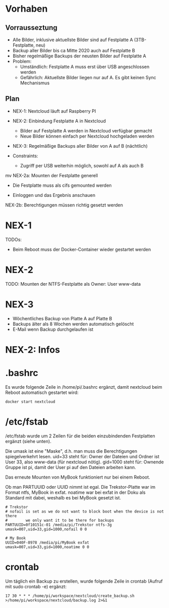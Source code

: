 # Vorhaben 

## Vorrausseztung

* Alle Bilder, inklusive aktuellste Bilder sind auf Festplatte A (3TB-Festplatte, neu)
* Backup aller Bilder bis ca Mitte 2020 auch auf Festplatte B
* Bisher regelmäßige Backups der neusten Bilder auf Festplatte A
* Problem: 
  * Umständlich: Festplatte A muss erst über USB angeschlossen werden
  * Gefährlich: Aktuellste Bilder liegen nur auf A. Es gibt keinen Sync Mechanismus
  
## Plan

* NEX-1: Nextcloud läuft auf Raspberry PI
* NEX-2: Einbindung Festplatte A in Nextcloud 
  * Bilder auf Festplatte A werden in Nextcloud verfügbar gemacht
  * Neue Bilder können einfach per Nextcloud hochgeladen werden
* NEX-3: Regelmäßige Backups aller Bilder von A auf B (nächtlich)

* Constraints: 
  * Zugriff per USB weiterhin möglich, sowohl auf A als auch B
  
mv 
NEX-2a: Mounten der Festplatte generell

* Die Festplatte muss als cifs gemounted werden 


* Einloggen und das Ergebnis anschauen

NEX-2b: Berechtigungen müssen richtig gesetzt werden

# NEX-1
TODOs: 
* Beim Reboot muss der Docker-Container wieder gestartet werden

# NEX-2 

TODO: Mounten der NTFS-Festplatte als Owner: User www-data

# NEX-3

* Wöchentliches Backup von Platte A auf Platte B 
* Backups älter als 8 Wochen werden automatisch gelöscht
* E-Mail wenn Backup durchgelaufen ist

# NEX-2: Infos

# .bashrc

Es wurde folgende Zeile in /home/pi/.bashrc ergänzt, damit nextcloud beim Reboot automatisch gestartet wird: 

```
docker start nextcloud
```

# /etc/fstab

/etc/fstab wurde um 2 Zeilen für die beiden einzubindenden Festplatten ergänzt (siehe unten).

Die umask ist eine "Maske", d.h. man muss die Berechtigungen spiegelverkehrt lesen. 
uid=33 steht für: Owner der Dateien und Ordner ist User 33, also www-data (für nextcloud nötig). 
gid=1000 steht für: Ownende Gruppe ist pi, damit der User pi auf den Dateien arbeiten kann. 

Das erneute Mounten von MyBook funktioniert nur bei einem Reboot. 

Ob man PARTUUID oder UUID nimmt ist egal. Die Trekstor-Platte war im Format ntfs, MyBook in exfat. 
noatime war bei exfat in der Doku als Standard mit dabei, weshalb es bei MyBook gesetzt ist. 
```
# Trekstor
# nofail is set as we do not want to block boot when the device is not there
#        we only want it to be there for backups
PARTUUID=0f10151c-01 /media/pi/Trekstor ntfs-3g umask=007,uid=33,gid=1000,nofail 0 0

# My Book
UUID=040F-8978 /media/pi/MyBook exfat umask=007,uid=33,gid=1000,noatime 0 0
```

# crontab

Um täglich ein Backup zu erstellen, wurde folgende Zeile in crontab (Aufruf mit sudo crontab -e) ergänzt:

```
17 30 * * * /home/pi/workspace/nextcloud/create_backup.sh >/home/pi/workspace/nextcloud/backup.log 2>&1
```
